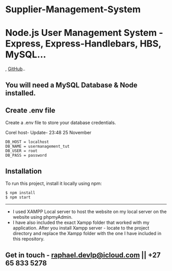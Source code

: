 ﻿# Supplier-Management-System
# Node.js User Management System - Express, Express-Handlebars, HBS, MySQL...


,
[GitHub](https://github.com/Raphael-devlpr)..

##  You will need a MySQL Database & Node installed.



## Create .env file
Create a .env file to store your database credentials.

 Corel host- Update- 23:48 25 November 
```
DB_HOST = localhost
DB_NAME = usermanagement_tut
DB_USER = root
DB_PASS = password
```

## Installation
To run this project, install it locally using npm:

```
$ npm install
$ npm start
```
---------------------------------------------------------------------------------------
* I used XAMPP Local server to host the website on my local server on the website using phpmyAdmin. 
* I have also included the exact Xampp folder that worked with my application. After you install Xampp server - locate to the project directory and replace the Xampp folder with the one I have included in this repository. 

## Get in touch - raphael.devlp@icloud.com || +27 65 833 5278


